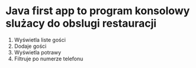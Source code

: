 # Java first app to program konsolowy slużacy do obslugi restauracji

1. Wyświetla liste gości
2. Dodaje gości
3. Wyświetla potrawy
4. Filtruje po numerze telefonu
